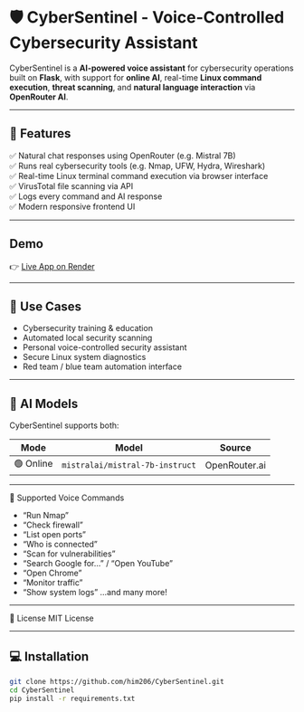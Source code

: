 # 🛡️ CyberSentinel - Voice-Controlled Cybersecurity Assistant

CyberSentinel is a **AI-powered voice assistant** for cybersecurity operations built on **Flask**, with support for **online AI**, real-time **Linux command execution**, **threat scanning**, and **natural language interaction** via **OpenRouter AI**.

---

## 🚀 Features
 
✅ Natural chat responses using OpenRouter (e.g. Mistral 7B)  
✅ Runs real cybersecurity tools (e.g. Nmap, UFW, Hydra, Wireshark)  
✅ Real-time Linux terminal command execution via browser interface  
✅ VirusTotal file scanning via API  
✅ Logs every command and AI response  
✅ Modern responsive frontend UI  

---

## Demo
👉 [Live App on Render](https://cyber-sentinel-mplb.onrender.com)

---

## 🎯 Use Cases

- Cybersecurity training & education  
- Automated local security scanning  
- Personal voice-controlled security assistant  
- Secure Linux system diagnostics  
- Red team / blue team automation interface

---

## 🧠 AI Models

CyberSentinel supports both:

| Mode         | Model                             | Source         |
|--------------|------------------------------------|----------------|
| 🟢 Online     | `mistralai/mistral-7b-instruct`    | OpenRouter.ai  |

---

🔐 Supported Voice Commands

- “Run Nmap”
- “Check firewall”
- “List open ports”
- “Who is connected”
- “Scan for vulnerabilities”
- “Search Google for…” / “Open YouTube”
- “Open Chrome”
- “Monitor traffic”
- “Show system logs”
  …and many more!
  
---

📜 License
MIT License

---

## 💻 Installation

```bash
git clone https://github.com/him206/CyberSentinel.git
cd CyberSentinel
pip install -r requirements.txt
